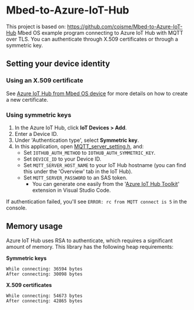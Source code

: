 # Mbed-to-Azure-IoT-Hub
This project is based on: https://github.com/coisme/Mbed-to-Azure-IoT-Hub
Mbed OS example program connecting to Azure IoT Hub with MQTT over TLS. You can authenticate through X.509 certificates or through a symmetric key.

## Setting your device identity

### Using an X.509 certificate

See [Azure IoT Hub from Mbed OS device](https://os.mbed.com/users/coisme/notebook/azure-iot-hub-from-mbed-os-device/) for more details on how to create a new certificate.

### Using symmetric keys

1. In the Azure IoT Hub, click **IoT Devices > Add**.
1. Enter a Device ID.
1. Under 'Authentication type', select **Symmetric key**.
1. In this application, open [MQTT_server_setting.h](MQTT_server_setting.h), and:
    * Set `IOTHUB_AUTH_METHOD` to `IOTHUB_AUTH_SYMMETRIC_KEY`.
    * Set `DEVICE_ID` to your Device ID.
    * Set `MQTT_SERVER_HOST_NAME` to your IoT Hub hostname (you can find this under the 'Overview' tab in the IoT Hub).
    * Set `MQTT_SERVER_PASSWORD` to an SAS token.
        * You can generate one easily from the '[Azure IoT Hub Toolkit](https://github.com/Microsoft/vscode-azure-iot-toolkit/wiki/Generate-SAS-Token-for-IoT-Hub)' extension in Visual Studio Code.

If authentication failed, you'll see `ERROR: rc from MQTT connect is 5` in the console.

## Memory usage

Azure IoT Hub uses RSA to authenticate, which requires a significant amount of memory. This library has the following heap requirements:

**Symmetric keys**

```
While connecting: 36594 bytes
After connecting: 30098 bytes
```

**X.509 certificates**

```
While connecting: 54673 bytes
After connecting: 42865 bytes
```

